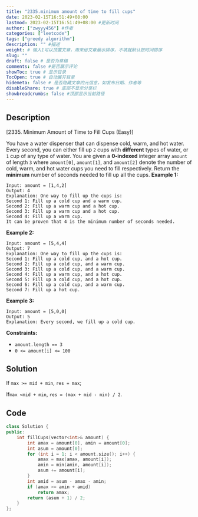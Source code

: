 ```yaml
---
title: "2335.minimum amount of time to fill cups"
date: 2023-02-15T16:51:49+08:00
lastmod: 2023-02-15T16:51:49+08:00 #更新时间
author: ["zwyyy456"] #作者
categories: ["leetcode"]
tags: ["greedy algorithm"]
description: "" #描述
weight: # 输入1可以顶置文章，用来给文章展示排序，不填就默认按时间排序
slug: ""
draft: false # 是否为草稿
comments: false #是否展示评论
showToc: true # 显示目录
TocOpen: true # 自动展开目录
hidemeta: false # 是否隐藏文章的元信息，如发布日期、作者等
disableShare: true # 底部不显示分享栏
showbreadcrumbs: false #顶部显示当前路径
---
```

## Description
[2335. Minimum Amount of Time to Fill Cups (Easy)]

You have a water dispenser that can dispense cold, warm, and hot water. Every second, you can either
fill up `2` cups with **different** types of water, or `1` cup of any type of water.
You are given a **0-indexed** integer array `amount` of length `3` where `amount[0]`, `amount[1]`,
and `amount[2]` denote the number of cold, warm, and hot water cups you need to fill respectively.
Return the **minimum** number of seconds needed to fill up all the cups.
**Example 1:**
```
Input: amount = [1,4,2]
Output: 4
Explanation: One way to fill up the cups is:
Second 1: Fill up a cold cup and a warm cup.
Second 2: Fill up a warm cup and a hot cup.
Second 3: Fill up a warm cup and a hot cup.
Second 4: Fill up a warm cup.
It can be proven that 4 is the minimum number of seconds needed.
```
**Example 2:**
```
Input: amount = [5,4,4]
Output: 7
Explanation: One way to fill up the cups is:
Second 1: Fill up a cold cup, and a hot cup.
Second 2: Fill up a cold cup, and a warm cup.
Second 3: Fill up a cold cup, and a warm cup.
Second 4: Fill up a warm cup, and a hot cup.
Second 5: Fill up a cold cup, and a hot cup.
Second 6: Fill up a cold cup, and a warm cup.
Second 7: Fill up a hot cup.
```
**Example 3:**
```
Input: amount = [5,0,0]
Output: 5
Explanation: Every second, we fill up a cold cup.
```
**Constraints:**
- `amount.length == 3`
- `0 <= amount[i] <= 100`

## Solution
If `max >= mid + min`, `res = max`;

If`max <mid + min`, `res = (max + mid - min) / 2`.

## Code
```cpp
class Solution {
public:
    int fillCups(vector<int>& amount) {
        int amax = amount[0], amin = amount[0];
        int asum = amount[0];
        for (int i = 1; i < amount.size(); i++) {
            amax = max(amax, amount[i]);
            amin = min(amin, amount[i]);
            asum += amount[i];
        }
        int amid = asum - amax - amin;
        if (amax >= amin + amid)
            return amax;
        return (asum + 1) / 2;
    }
};
```
